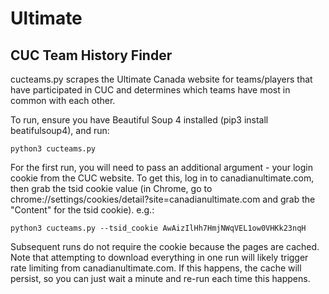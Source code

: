 # Ultimate

## CUC Team History Finder
cucteams.py scrapes the Ultimate Canada website for teams/players that have participated in CUC and determines which teams have most in common with each other.

To run, ensure you have Beautiful Soup 4 installed (pip3 install beatifulsoup4), and run:

`python3 cucteams.py`

For the first run, you will need to pass an additional argument - your login cookie from the CUC website. To get this, log in to canadianultimate.com, then grab the tsid cookie value (in Chrome, go to chrome://settings/cookies/detail?site=canadianultimate.com and grab the "Content" for the tsid cookie). e.g.:

`python3 cucteams.py --tsid_cookie AwAizIlHh7HmjNWqVEL1ow0VHKk23nqH`

Subsequent runs do not require the cookie because the pages are cached. Note that attempting to download everything in one run will likely trigger rate limiting from canadianultimate.com. If this happens, the cache will persist, so you can just wait a minute and re-run each time this happens.
